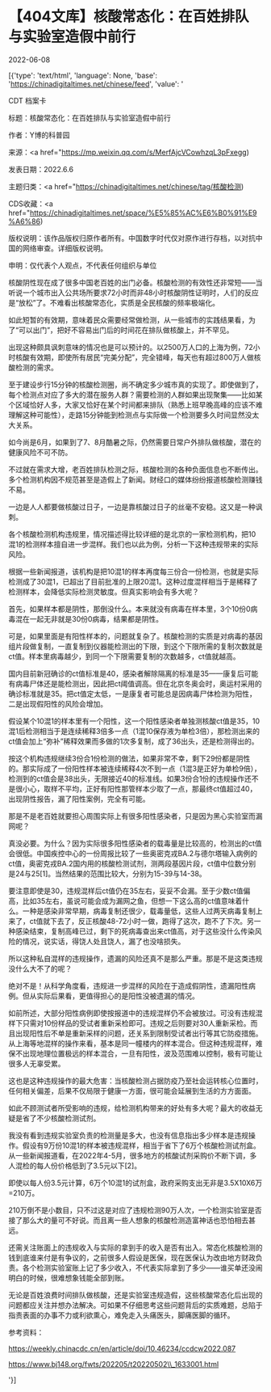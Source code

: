 # 【404文库】核酸常态化：在百姓排队与实验室造假中前行

2022-06-08

[{'type': 'text/html', 'language': None, 'base': 'https://chinadigitaltimes.net/chinese/feed', 'value': '

CDT 档案卡

标题：核酸常态化：在百姓排队与实验室造假中前行

作者：Y博的科普园

来源：<a href="https://mp.weixin.qq.com/s/MerfAjcVCowhzqL3pFxegg)

发表日期：2022.6.6

主题归类：<a href="https://chinadigitaltimes.net/chinese/tag/核酸检测)

CDS收藏：<a href="https://chinadigitaltimes.net/space/%E5%85%AC%E6%B0%91%E9%A6%86)

版权说明：该作品版权归原作者所有。中国数字时代仅对原作进行存档，以对抗中国的网络审查。详细版权说明。





申明：仅代表个人观点，不代表任何组织与单位

核酸阴性现在成了很多中国老百姓的出门必备。核酸检测的有效性还非常短——当听说一个城市出入公共场所要求72小时而非48小时核酸阴性证明时，人们的反应是“放松”了。不难看出核酸常态化，实质是全民核酸的频率极端化。

如此短暂的有效期，意味着民众需要经常做检测，从一些城市的实践结果看，为了“可以出门”，把好不容易出门后的时间花在排队做核酸上，并不罕见。

出现这种颇具讽刺意味的情况也是可以预计的。以2500万人口的上海为例，72小时核酸有效期，即使所有居民“完美分配”，完全错峰，每天也有超过800万人做核酸检测的需求。

至于建设步行15分钟的核酸检测圈，尚不确定多少城市真的实现了。即使做到了，每个检测点对应了多大的潜在服务人群？需要检测的人群如果出现聚集——比如某个区域恰好人多，大家又恰好在某个时间都来排队（熟悉上班早晚高峰的应该不难理解这种可能性），走路15分钟能到检测点与实际做一个检测要多久时间显然没太大关系。

如今尚是6月，如果到了7、8月酷暑之际，仍然需要日常户外排队做核酸，潜在的健康风险不可不防。

不过就在需求大增，老百姓排队检测之际，核酸检测的各种负面信息也不断传出。多个检测机构因不规范甚至是造假上了新闻。财经口的媒体纷纷报道核酸检测赚钱不易。

一边是人人都要做核酸过日子，一边是靠核酸过日子的丝毫不安稳。这又是一种讽刺。

各个核酸检测机构违规里，情况描述得比较详细的是北京的一家检测机构，把10混1的检测样本擅自进一步混样。我们也以此为例，分析一下这种违规带来的实际风险。

根据一些新闻报道，该机构是把10混1的样本再度每三份合一份检测，也就是实际检测成了30混1，已超出了目前批准的上限20混1。这种过度混样相当于是稀释了检测样本，会降低实际检测灵敏度。但真实影响会有多大呢？

首先，如果样本都是阴性，那倒没什么。本来就没有病毒在样本里，3个10份0病毒混在一起无非就是30份0病毒，结果都是阴性。

可是，如果里面是有阳性样本的，问题就复杂了。核酸检测的实质是对病毒的基因组片段做复制，一直复制到仪器能检测出的下限，到这个下限所需的复制次数就是ct值。样本里病毒越少，到同一个下限需要复制的次数越多，ct值就越高。

国内目前新冠确诊的ct值标准是40，感染者解除隔离的标准是35——康复后可能有病毒尸体还是能检测出，因此把ct阈值调高。但在北京冬奥会时，奥运村采用的确诊标准就是35。把ct值定太低，一是康复者可能总是因病毒尸体检测为阳性，二是出现假阳性的风险会增加。

假设某个10混1的样本里有一个阳性，这一个阳性感染者单独测核酸ct值是35，10混1后检测相当于是连续稀释3倍多一点（1混10保存液为单检3倍），那检测出来的ct值会加上“弥补”稀释效果而多做的1次多复制，成了36出头，还是检测得出的。

按这个机构违规继续3份合1份检测的做法，如果非常不幸，剩下29份都是阴性的。那实际成了一份阳性样本被连续稀释4次不到一点（1混3是正好为单检9倍），检测到的ct值会是38出头，无限接近40的标准线。如果3份合1份的违规操作还不是很小心，取样不平均，正好有阳性那管样本少取了一点，那最终ct值超过40，出现阴性报告，漏了阳性案例，完全有可能。

那是不是老百姓就要担心周围实际上有很多阳性感染者，只是因为黑心实验室而漏网呢？

真没必要。为什么？因为实际很多阳性感染者的载毒量是比较高的，检测出的ct值会很低。中国疾控中心的一份周报比较了一些奥密克戎BA.2与德尔塔输入病例的ct值，奥密克戎BA.2国内用的核酸检测试剂，测两段基因片段，ct值中位数分别是24与25[1]。当然结果的范围比较大，分别为15-39与14-38。

要注意即使是30，违规混样后ct值仍在35左右，妥妥不会漏。至于少数ct值偏高，比如35左右，虽说可能会成为漏网之鱼，但想一下这么高的ct值意味着什么。一种是感染非常早期，病毒复制还很少，载毒量低，这些人过两天病毒复制上来了，ct值就下去了，反正核酸48-72小时一做，跑得了这次，跑不了下次。另一种感染结束，复制高峰已过，剩下的死病毒查出来ct值高，对于这些没什么传染风险的情况，说实话，得饶人处且饶人，漏了也没啥损失。

所以这种私自混样的违规操作，遗漏的风险还真不是那么严重。那是不是这类违规没什么大不了的呢？

绝对不是！从科学角度看，违规进一步混样的风险在于造成假阴性，遗漏阳性病例。但从实际后果看，更值得担心的是阳性没被遗漏的情况。

如前所述，大部分阳性病例即使按报道中的违规混样仍不会被放过。可没有违规混样下只需对10份样品的受试者重新采检即可。违规之后则要对30人重新采检。而且出现阳性后不单是重新采样的问题，还关系到限制受试者出行等其它防疫措施。从上海等地混样的操作来看，基本是同一幢楼内的样本混合。但这种违规混样，难保不出现地理位置极远的样本混合，一旦有阳性，波及范围难以控制，极有可能让很多人无辜受累。

这也是这种违规操作的最大危害：当核酸检测占据防疫乃至社会运转核心位置时，任何相关偏差，后果不仅局限于健康一方面，很可能会延展到生活的方方面面。

如此不顾测试者所受影响的违规，给检测机构带来的好处有多大呢？最大的收益无疑是省了不少核酸检测试剂。

我没有看到违规实验室负责的检测量是多大，也没有信息指出多少样本是违规操作。假设有9万份10混1的样本被违规混样，相当于省下了6万个核酸检测试剂盒。从一些新闻报道看，在2022年4-5月，很多地方的核酸试剂采购价不断下调，多人混检的每人份价格低到了3.5元以下[2]。

即使以每人份3.5元计算，6万个10混1的试剂盒，政府采购支出无非是3.5X10X6万=210万。

210万倒不是小数目，只不过这是对应了违规检测90万人次，一个检测实验室是否接了那么大的量可不好说。而且离一些人想象的核酸检测造富神话也恐怕相去甚远。

还需关注账面上的违规收入与实际的拿到手的收入是否有出入。常态化核酸检测的钱到底谁来付是有争议的，之前很多人假设是医保，现在医保认为改由地方财政负责。各个检测实验室账上记了多少收入，不代表实际拿到了多少——谁买单还没闹明白的时候，很难想象钱能全部到账。

无论是百姓浪费时间排队做核酸，还是实验室违规造假，这些核酸常态化后出现的问题都应关注并想办法解决。可如果不仔细思考这些问题背后的实质难题，总陷于指责表面的办事不力或利欲熏心，难免走入头痛医头，脚痛医脚的循环。

参考资料：





https://weekly.chinacdc.cn/en/article/doi/10.46234/ccdcw2022.087





https://www.bj148.org/fwts/202205/t20220502\\_1633001.html



'}]